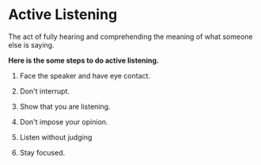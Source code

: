 # Active Listening 
The act of fully hearing and comprehending the meaning of what someone else is saying.

**Here is the some steps to do active listening.**

1. Face the speaker and have eye contact.

2. Don't interrupt.

3. Show that you are listening.

4. Don't impose your opinion.

5. Listen without judging

6. Stay focused.